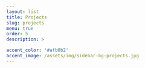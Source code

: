 ```yaml
---
layout: list
title: Projects
slug: projects
menu: true
order: 5
description: >

accent_color: '#afb0b2'
accent_image: /assets/img/sidebar-bg-projects.jpg
---
```

